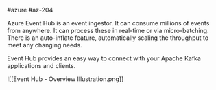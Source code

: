 #azure #az-204 

Azure Event Hub is an event ingestor.
It can consume millions of events from anywhere.
It can process these in real-time or via micro-batching.
There is an auto-inflate feature, automatically scaling the throughput to meet any changing needs.

Event Hub provides an easy way to connect with your Apache Kafka applications and clients.

![[Event Hub - Overview Illustration.png]]